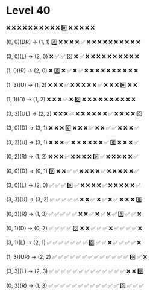 # Level 40

❌ ❌ ❌ ❌
❌ ❌ ❌ ❌
❌ ❌ 0️⃣ ❌
❌ ❌ ❌ ❌

(0, 0)(DR) -> (1, 1)
0️⃣ ❌ ❌ ❌
❌ ✅ ❌ ❌
❌ ❌ ❌ ❌
❌ ❌ ❌ ❌

(3, 0)(L) -> (2, 0)
❌ ✅ ✅ 0️⃣
❌ ✅ ❌ ❌
❌ ❌ ❌ ❌
❌ ❌ ❌ ❌

(1, 0)(R) -> (2, 0)
❌ 0️⃣ ❌ ✅
❌ ✅ ❌ ❌
❌ ❌ ❌ ❌
❌ ❌ ❌ ❌

(1, 3)(U) -> (1, 2)
❌ ❌ ❌ ✅
❌ ❌ ❌ ❌
❌ ✅ ❌ ❌
❌ 0️⃣ ❌ ❌

(1, 1)(D) -> (1, 2)
❌ ❌ ❌ ✅
❌ 0️⃣ ❌ ❌
❌ ❌ ❌ ❌
❌ ❌ ❌ ❌

(3, 3)(UL) -> (2, 2)
❌ ❌ ❌ ✅
❌ ❌ ❌ ❌
❌ ❌ ✅ ❌
❌ ❌ ❌ 0️⃣

(3, 0)(D) -> (3, 1)
❌ ❌ ❌ 0️⃣
❌ ❌ ❌ ✅
❌ ❌ ✅ ✅
❌ ❌ ❌ ✅

(3, 2)(U) -> (3, 1)
❌ ❌ ❌ ✅
❌ ❌ ❌ ❌
❌ ❌ ✅ 0️⃣
❌ ❌ ❌ ✅

(0, 2)(R) -> (1, 2)
❌ ❌ ❌ ✅
❌ ❌ ❌ ❌
0️⃣ ✅ ❌ ❌
❌ ❌ ❌ ✅

(0, 0)(D) -> (0, 1)
0️⃣ ❌ ❌ ✅
✅ ❌ ❌ ❌
❌ ✅ ❌ ❌
❌ ❌ ❌ ✅

(3, 0)(L) -> (2, 0)
✅ ✅ ✅ 0️⃣
✅ ❌ ❌ ❌
❌ ✅ ❌ ❌
❌ ❌ ❌ ✅

(3, 3)(U) -> (3, 2)
✅ ✅ ✅ ✅
✅ ❌ ❌ ✅
❌ ✅ ❌ ✅
❌ ❌ ❌ 0️⃣

(0, 3)(R) -> (1, 3)
✅ ✅ ✅ ✅
✅ ❌ ❌ ✅
❌ ✅ ❌ ✅
0️⃣ ✅ ✅ ❌

(0, 1)(D) -> (0, 2)
✅ ✅ ✅ ✅
0️⃣ ❌ ❌ ✅
✅ ✅ ❌ ✅
✅ ✅ ✅ ❌

(3, 1)(L) -> (2, 1)
✅ ✅ ✅ ✅
✅ ✅ ✅ 0️⃣
✅ ✅ ❌ ✅
✅ ✅ ✅ ❌

(1, 3)(UR) -> (2, 2)
✅ ✅ ✅ ✅
✅ ✅ ✅ ✅
✅ ✅ ✅ ✅
✅ 0️⃣ ✅ ❌

(3, 3)(L) -> (2, 3)
✅ ✅ ✅ ✅
✅ ✅ ✅ ✅
✅ ✅ ✅ ✅
✅ ❌ ❌ 0️⃣

(0, 3)(R) -> (1, 3)
✅ ✅ ✅ ✅
✅ ✅ ✅ ✅
✅ ✅ ✅ ✅
0️⃣ ✅ ✅ ✅

